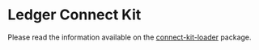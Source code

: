 # Ledger Connect Kit

Please read the information available on the [connect-kit-loader](/packages/connect-kit-loader) package.
